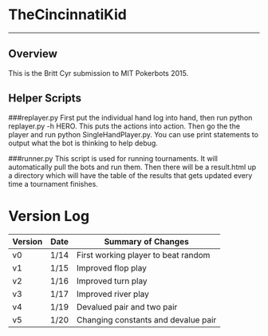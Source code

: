 TheCincinnatiKid
================
----------------
Overview
--------
This is the Britt Cyr submission to MIT Pokerbots 2015.

Helper Scripts
--------------
###replayer.py
First put the individual hand log into hand, then run
python replayer.py -h HERO.
This puts the actions into action.
Then go the the player and run python SingleHandPlayer.py.
You can use print statements to output what the bot is thinking to help debug.

###runner.py
This script is used for running tournaments. 
It will automatically pull the bots and run them. 
Then there will be a result.html up a directory which will have the 
table of the results that gets updated every time a tournament finishes.


Version Log
===========

| Version   | Date  | Summary of Changes                    |
|-----------|:-----:|---------------------------------------|
| v0        |1/14   | First working player to beat random   |
| v1        |1/15   | Improved flop play                    |
| v2        |1/16   | Improved turn play                    |
| v3        |1/17   | Improved river play                   |
| v4        |1/19   | Devalued pair and two pair            |
| v5        |1/20   | Changing constants and devalue pair   |
